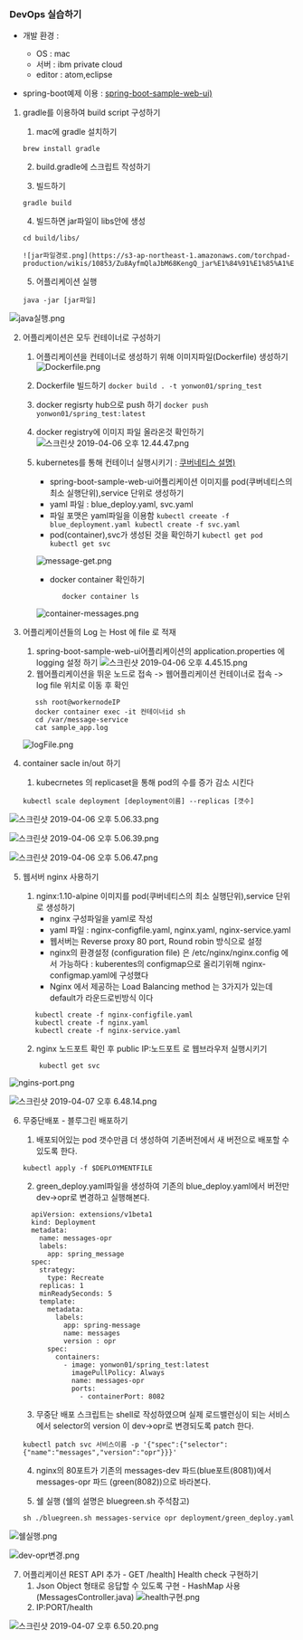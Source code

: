 
### DevOps 실습하기

* 개발 환경 : 
   - OS : mac
   - 서버 : ibm private cloud 
   - editor : atom,eclipse

* spring-boot예제 이용 : [spring-boot-sample-web-ui)](https://github.com/spring-projects/spring-boot/tree/v2.0.2.RELEASE/spring-boot-samples/spring-boot-sample-web-ui) 

 1) gradle를 이용하여 build script 구성하기 

     1) mac에 gradle 설치하기
     ```
    brew install gradle
     ```
     2) build.gradle에 스크립트 작성하기
    
     3) 빌드하기
     
     ```
    gradle build
     ```
     4) 빌드하면 jar파일이 libs안에 생성
     ```
    cd build/libs/
     ```
        ![jar파일경로.png](https://s3-ap-northeast-1.amazonaws.com/torchpad-production/wikis/10853/Zu8AyfmQlaJbM68KengQ_jar%E1%84%91%E1%85%A1%E1%84%8B%E1%85%B5%E1%86%AF%E1%84%80%E1%85%A7%E1%86%BC%E1%84%85%E1%85%A9.png)
      5) 어플리케이션 실행
      ```
      java -jar [jar파일]
      ```
     
![java실행.png](https://s3-ap-northeast-1.amazonaws.com/torchpad-production/wikis/10853/GeNrXPDpRcCRiws1Xtp3_java%E1%84%89%E1%85%B5%E1%86%AF%E1%84%92%E1%85%A2%E1%86%BC.png)
     
2) 어플리케이션은 모두 컨테이너로 구성하기
    
     1) 어플리케이션을 컨테이너로 생성하기 위해 이미지파일(Dockerfile) 생성하기
       ![Dockerfile.png](https://s3-ap-northeast-1.amazonaws.com/torchpad-production/wikis/10853/JrDf1LAxRKqWNaCnfPC6_Dockerfile.png)

     2) Dockerfile 빌드하기
             ```
              docker build . -t yonwon01/spring_test
             ```
     3) docker regisrty hub으로 push 하기
            ```
              docker push yonwon01/spring_test:latest
            ```
     4) docker registry에 이미지 파일 올라온것 확인하기
       ![스크린샷 2019-04-06 오후 12.44.47.png](https://s3-ap-northeast-1.amazonaws.com/torchpad-production/wikis/10853/fFJGhP10QaeQ7zMQ2Lm4_%E1%84%89%E1%85%B3%E1%84%8F%E1%85%B3%E1%84%85%E1%85%B5%E1%86%AB%E1%84%89%E1%85%A3%E1%86%BA%202019-04-06%20%E1%84%8B%E1%85%A9%E1%84%92%E1%85%AE%2012.44.47.png)

      5) kubernetes를 통해 컨테이너 실행시키기 : [쿠버네티스 설명)](https://github.com/yonwon01/TIL/tree/master/Kubernetes)
           -  spring-boot-sample-web-ui어플리케이션 이미지를 pod(쿠버네티스의 최소 실행단위),service 단위로 생성하기
           -  yaml 파일 : blue_deploy.yaml, svc.yaml
           -  파일 포맷은 yaml파일을 이용함
                   ```
                     kubectl creeate -f blue_deployment.yaml
                     kubectl create -f svc.yaml
                   ```  
           -  pod(container),svc가 생성된 것을 확인하기
                   ```
                     kubectl get pod
                     kubectl get svc
                   ```  

         ![message-get.png](https://s3-ap-northeast-1.amazonaws.com/torchpad-production/wikis/10853/1Wr6Pw53SmespCdUD67i_message-get.png)
           - docker container 확인하기
              ```
                 docker container ls
              ```  
         ![container-messages.png](https://s3-ap-northeast-1.amazonaws.com/torchpad-production/wikis/10853/y3CgMACbTAunEQxbJnvQ_container-messages.png)

3) 어플리케이션들의 Log 는 Host 에 file 로 적재
     1) spring-boot-sample-web-ui어플리케이션의 application.properties 에 logging 설정 하기
![스크린샷 2019-04-06 오후 4.45.15.png](https://s3-ap-northeast-1.amazonaws.com/torchpad-production/wikis/10853/pAg46WgTfK7JTLEtr91Q_%E1%84%89%E1%85%B3%E1%84%8F%E1%85%B3%E1%84%85%E1%85%B5%E1%86%AB%E1%84%89%E1%85%A3%E1%86%BA%202019-04-06%20%E1%84%8B%E1%85%A9%E1%84%92%E1%85%AE%204.45.15.png)
      2)  웹어플리케이션을 뛰운 노드로 접속 -> 웹어플리케이션 컨테이너로 접속 -> log file 위치로 이동 후 확인
     
      ```
         ssh root@workernodeIP
         docker container exec -it 컨테이너id sh
         cd /var/message-service
         cat sample_app.log
      ```  
     ![logFile.png](https://s3-ap-northeast-1.amazonaws.com/torchpad-production/wikis/10853/mAAyLnNmR9rjuumjP2bw_logFile.png)


      
  4) container sacle in/out 하기
     1) kubecrnetes 의 replicaset을 통해 pod의 수를 증가 감소 시킨다
     ```
     kubectl scale deployment [deployment이름] --replicas [갯수]
     ```
     
![스크린샷 2019-04-06 오후 5.06.33.png](https://s3-ap-northeast-1.amazonaws.com/torchpad-production/wikis/10853/T7T6isOASfq63CeIsSI5_%E1%84%89%E1%85%B3%E1%84%8F%E1%85%B3%E1%84%85%E1%85%B5%E1%86%AB%E1%84%89%E1%85%A3%E1%86%BA%202019-04-06%20%E1%84%8B%E1%85%A9%E1%84%92%E1%85%AE%205.06.33.png)
     
![스크린샷 2019-04-06 오후 5.06.39.png](https://s3-ap-northeast-1.amazonaws.com/torchpad-production/wikis/10853/sKlBzFMFRRepUevBAIr4_%E1%84%89%E1%85%B3%E1%84%8F%E1%85%B3%E1%84%85%E1%85%B5%E1%86%AB%E1%84%89%E1%85%A3%E1%86%BA%202019-04-06%20%E1%84%8B%E1%85%A9%E1%84%92%E1%85%AE%205.06.39.png)

![스크린샷 2019-04-06 오후 5.06.47.png](https://s3-ap-northeast-1.amazonaws.com/torchpad-production/wikis/10853/j7WdaTQiRdua9Sp3pH7W_%E1%84%89%E1%85%B3%E1%84%8F%E1%85%B3%E1%84%85%E1%85%B5%E1%86%AB%E1%84%89%E1%85%A3%E1%86%BA%202019-04-06%20%E1%84%8B%E1%85%A9%E1%84%92%E1%85%AE%205.06.47.png)

     
5) 웹서버 nginx 사용하기
     1) nginx:1.10-alpine 이미지를 pod(쿠버네티스의 최소 실행단위),service 단위로 생성하기
         - nginx 구성파일을 yaml로 작성
         - yaml 파일 : nginx-configfile.yaml, nginx.yaml, nginx-service.yaml
         - 웹서버는 Reverse proxy 80 port, Round robin 방식으로 설정 
         - nginx의 환경설정 (configuration file) 은 /etc/nginx/nginx.config 에서 가능하다 : kuberentes의 configmap으로 올리기위해 nginx-configmap.yaml에 구성했다
         - Nginx 에서 제공하는 Load Balancing method 는 3가지가 있는데 default가 라운드로빈방식 이다
         
      ```
         kubectl create -f nginx-configfile.yaml
         kubectl create -f nginx.yaml
         kubectl create -f nginx-service.yaml   
      ```  
     2) nginx 노드포트 확인 후 public IP:노드포트 로 웹브라우저 실행시키기
     
     ```
         kubectl get svc 
     ```  
![ngins-port.png](https://s3-ap-northeast-1.amazonaws.com/torchpad-production/wikis/10853/4khuhT3OT4yEyOW5SqLE_ngins-port.png)
      
![스크린샷 2019-04-07 오후 6.48.14.png](https://s3-ap-northeast-1.amazonaws.com/torchpad-production/wikis/10853/oSvYdpxHQn6KOcffTwFA_%E1%84%89%E1%85%B3%E1%84%8F%E1%85%B3%E1%84%85%E1%85%B5%E1%86%AB%E1%84%89%E1%85%A3%E1%86%BA%202019-04-07%20%E1%84%8B%E1%85%A9%E1%84%92%E1%85%AE%206.48.14.png)
 
   
6) 무중단배포 - 블루그린 배포하기
     1) 배포되어있는 pod 갯수만큼 더 생성하여 기존버전에서 새 버전으로 배포할 수 있도록 한다.
      ```
     kubectl apply -f $DEPLOYMENTFILE
      ```
     2) green_deploy.yaml파일을 생성하여 기존의 blue_deploy.yaml에서 버전만 dev->opr로 변경하고 실행해본다.
      
     ```
       apiVersion: extensions/v1beta1
       kind: Deployment
       metadata:
         name: messages-opr
         labels:
           app: spring_message
       spec:
         strategy:
           type: Recreate
         replicas: 1
         minReadySeconds: 5
         template:
           metadata:
             labels:
               app: spring-message
               name: messages
               version : opr
           spec:
             containers:
               - image: yonwon01/spring_test:latest
                 imagePullPolicy: Always
                 name: messages-opr
                 ports:
                   - containerPort: 8082
     ```

     3) 무중단 배포 스크립트는 shell로 작성하였으며 실제 로드밸런싱이 되는 서비스 에서 selector의 version 이 dev->opr로 변경되도록 patch 한다.
     ```
     kubectl patch svc 서비스이름 -p '{"spec":{"selector":{"name":"messages","version":"opr"}}}'
     ```
     4) nginx의 80포트가 기존의 messages-dev 파드(blue포트(8081))에서 messages-opr 파드  (green(8082))으로 바라본다.
     
     5) 쉘 실행 (쉘의 설명은 bluegreen.sh 주석참고)
     ```
     sh ./bluegreen.sh messages-service opr deployment/green_deploy.yaml
     ```
![쉘실행.png](https://s3-ap-northeast-1.amazonaws.com/torchpad-production/wikis/10853/phwERl8RSkSBloAoOzXv_%E1%84%89%E1%85%B0%E1%86%AF%E1%84%89%E1%85%B5%E1%86%AF%E1%84%92%E1%85%A2%E1%86%BC.png)
     
![dev-opr변경.png](https://s3-ap-northeast-1.amazonaws.com/torchpad-production/wikis/10853/R0nmS6iaRx6YzzOWTE6Y_dev-opr%E1%84%87%E1%85%A7%E1%86%AB%E1%84%80%E1%85%A7%E1%86%BC.png)
     
7) 어플리케이션 REST API 추가 - GET /health] Health check 구현하기
     1)  Json Object 형태로 응답할 수 있도록 구현 - HashMap 사용(MessagesController.java)
![health구현.png](https://s3-ap-northeast-1.amazonaws.com/torchpad-production/wikis/10853/JrBRl3u9QaOY1ezeOpkj_health%E1%84%80%E1%85%AE%E1%84%92%E1%85%A7%E1%86%AB.png)
     2)  IP:PORT/health
   
![스크린샷 2019-04-07 오후 6.50.20.png](https://s3-ap-northeast-1.amazonaws.com/torchpad-production/wikis/10853/pzXAR6SmSNaDNHiu0kpt_%E1%84%89%E1%85%B3%E1%84%8F%E1%85%B3%E1%84%85%E1%85%B5%E1%86%AB%E1%84%89%E1%85%A3%E1%86%BA%202019-04-07%20%E1%84%8B%E1%85%A9%E1%84%92%E1%85%AE%206.50.20.png)
     
     
     
     
